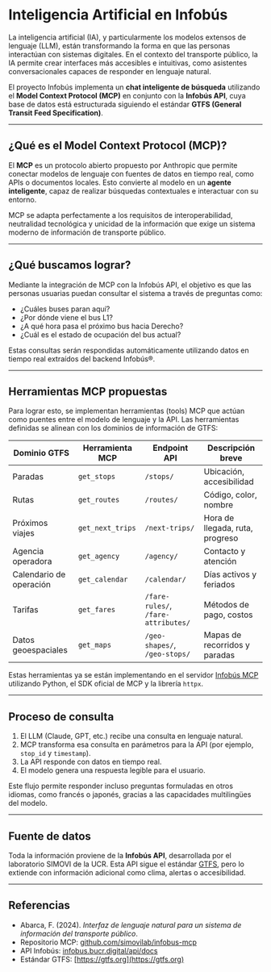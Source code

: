 # Inteligencia Artificial en Infobús

La inteligencia artificial (IA), y particularmente los modelos extensos de lenguaje (LLM), están transformando la forma en que las personas interactúan con sistemas digitales. En el contexto del transporte público, la IA permite crear interfaces más accesibles e intuitivas, como asistentes conversacionales capaces de responder en lenguaje natural.

El proyecto Infobús implementa un **chat inteligente de búsqueda** utilizando el **Model Context Protocol (MCP)** en conjunto con la **Infobús API**, cuya base de datos está estructurada siguiendo el estándar **GTFS (General Transit Feed Specification)**.

---

## ¿Qué es el Model Context Protocol (MCP)?

El **MCP** es un protocolo abierto propuesto por Anthropic que permite conectar modelos de lenguaje con fuentes de datos en tiempo real, como APIs o documentos locales. Esto convierte al modelo en un **agente inteligente**, capaz de realizar búsquedas contextuales e interactuar con su entorno.

MCP se adapta perfectamente a los requisitos de interoperabilidad, neutralidad tecnológica y unicidad de la información que exige un sistema moderno de información de transporte público.

---

## ¿Qué buscamos lograr?

Mediante la integración de MCP con la Infobús API, el objetivo es que las personas usuarias puedan consultar el sistema a través de preguntas como:

- ¿Cuáles buses paran aquí?
- ¿Por dónde viene el bus L1?
- ¿A qué hora pasa el próximo bus hacia Derecho?
- ¿Cuál es el estado de ocupación del bus actual?

Estas consultas serán respondidas automáticamente utilizando datos en tiempo real extraídos del backend Infobús®.

---

## Herramientas MCP propuestas

Para lograr esto, se implementan herramientas (tools) MCP que actúan como puentes entre el modelo de lenguaje y la API. Las herramientas definidas se alinean con los dominios de información de GTFS:

| Dominio GTFS             | Herramienta MCP      | Endpoint API           | Descripción breve |
|--------------------------|----------------------|------------------------|--------------------|
| Paradas                  | `get_stops`          | `/stops/`              | Ubicación, accesibilidad |
| Rutas                    | `get_routes`         | `/routes/`             | Código, color, nombre |
| Próximos viajes          | `get_next_trips`     | `/next-trips/`         | Hora de llegada, ruta, progreso |
| Agencia operadora        | `get_agency`         | `/agency/`             | Contacto y atención |
| Calendario de operación  | `get_calendar`       | `/calendar/`           | Días activos y feriados |
| Tarifas                  | `get_fares`          | `/fare-rules/`, `/fare-attributes/` | Métodos de pago, costos |
| Datos geoespaciales      | `get_maps`           | `/geo-shapes/`, `/geo-stops/` | Mapas de recorridos y paradas |

Estas herramientas ya se están implementando en el servidor [Infobús MCP](https://github.com/simovilab/infobus-mcp) utilizando Python, el SDK oficial de MCP y la librería `httpx`.

---

## Proceso de consulta

1. El LLM (Claude, GPT, etc.) recibe una consulta en lenguaje natural.
2. MCP transforma esa consulta en parámetros para la API (por ejemplo, `stop_id` y `timestamp`).
3. La API responde con datos en tiempo real.
4. El modelo genera una respuesta legible para el usuario.

Este flujo permite responder incluso preguntas formuladas en otros idiomas, como francés o japonés, gracias a las capacidades multilingües del modelo.

---

## Fuente de datos

Toda la información proviene de la **Infobús API**, desarrollada por el laboratorio SIMOVI de la UCR. Esta API sigue el estándar [GTFS](https://gtfs.org/schedule/), pero lo extiende con información adicional como clima, alertas o accesibilidad.

---

## Referencias

- Abarca, F. (2024). *Interfaz de lenguaje natural para un sistema de información del transporte público*.
- Repositorio MCP: [github.com/simovilab/infobus-mcp](https://github.com/simovilab/infobus-mcp)
- API Infobús: [infobus.bucr.digital/api/docs](https://infobus.bucr.digital/api/docs)
- Estándar GTFS: [https://gtfs.org](https://gtfs.org)
